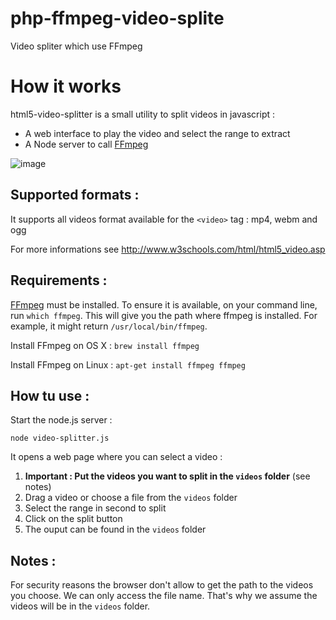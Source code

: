 # php-ffmpeg-video-splite
Video spliter which use FFmpeg

# How it works

html5-video-splitter is a small utility to split videos in javascript :
- A web interface to play the video and select the range to extract
- A Node server to call [FFmpeg](https://www.ffmpeg.org/)

![image](screenshots/screenshot.jpg)

## Supported formats :

It supports all videos format available for the ``` <video> ``` tag : mp4, webm and ogg

For more informations see http://www.w3schools.com/html/html5_video.asp

## Requirements :

[FFmpeg](https://www.ffmpeg.org/) must be installed. To ensure it is available, on your command line, run `which ffmpeg`.
This will give you the path where ffmpeg is installed. For example, it might return `/usr/local/bin/ffmpeg`.

Install FFmpeg on OS X : ``` brew install ffmpeg ``` 

Install FFmpeg on Linux : ``` apt-get install ffmpeg ffmpeg ``` 


## How tu use :

Start the node.js server :

``` node video-splitter.js ```

It opens a web page where you can select a video :

1. __Important : Put the videos you want to split in the ``` videos ``` folder__ (see notes)
2. Drag a video or choose a file from the ``` videos ``` folder
2. Select the range in second to split
3. Click on the split button
4. The ouput can be found in the ``` videos ``` folder

## Notes :

For security reasons the browser don't allow to get the path to the videos you choose. We can only access the file name. That's why we assume the videos will be in the ``` videos ``` folder.